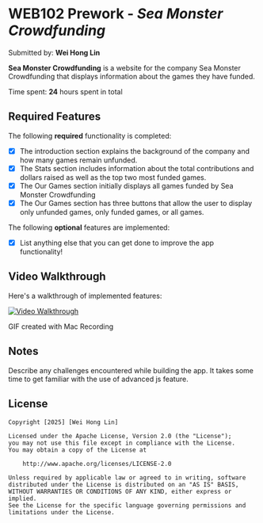 # WEB102 Prework - *Sea Monster Crowdfunding*

Submitted by: **Wei Hong Lin**

**Sea Monster Crowdfunding** is a website for the company Sea Monster Crowdfunding that displays information about the games they have funded.

Time spent: **24** hours spent in total

## Required Features

The following **required** functionality is completed:

* [X] The introduction section explains the background of the company and how many games remain unfunded.
* [X] The Stats section includes information about the total contributions and dollars raised as well as the top two most funded games.
* [X] The Our Games section initially displays all games funded by Sea Monster Crowdfunding
* [X] The Our Games section has three buttons that allow the user to display only unfunded games, only funded games, or all games.

The following **optional** features are implemented:

* [X] List anything else that you can get done to improve the app functionality!

## Video Walkthrough

Here's a walkthrough of implemented features:

<!-- <img src='http://i.imgur.com/link/to/your/gif/file.gif' title='Video Walkthrough' width='' alt='Video Walkthrough' /> -->

[![Video Walkthrough](https://img.youtube.com/vi/K_B0uuKsoIM/0.jpg)](https://youtu.be/K_B0uuKsoIM)

<!-- Replace this with whatever GIF tool you used! -->
GIF created with Mac Recording
<!-- Recommended tools:
[Kap](https://getkap.co/) for macOS
[ScreenToGif](https://www.screentogif.com/) for Windows
[peek](https://github.com/phw/peek) for Linux. -->

## Notes

Describe any challenges encountered while building the app.
It takes some time to get familiar with the use of advanced js feature.

## License

    Copyright [2025] [Wei Hong Lin]

    Licensed under the Apache License, Version 2.0 (the "License");
    you may not use this file except in compliance with the License.
    You may obtain a copy of the License at

        http://www.apache.org/licenses/LICENSE-2.0

    Unless required by applicable law or agreed to in writing, software
    distributed under the License is distributed on an "AS IS" BASIS,
    WITHOUT WARRANTIES OR CONDITIONS OF ANY KIND, either express or implied.
    See the License for the specific language governing permissions and
    limitations under the License.
